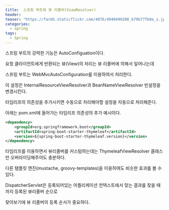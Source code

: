 ```yaml
---
title:  스프링 부트와 뷰 리졸버(ViewResolver)
header:
teaser: "https://farm5.staticflickr.com/4076/4940499208_b79b77fb0a_z.jpg"
categories:
  - spring
tags:
  - Spring
---
```


 스프링 부트의 강력한 기능은 AutoConfiguation이다.
 
요청 클라이언트에게 반환되는 뷰(View)의 처리는 뷰 리졸버에 의해서 일어나는데

스프링 부트는 WebMvcAutoConfiguration를 이용하여서 처리한다.

이 설정은 InternalResourceViewResolver과 BeanNameViewResolver 빈설정을 변경시킨다.

타임리프의 의존성을 추가시키면 수동으로 처리해야할 설정을 자동으로 처리해준다.

아래는 pom.xml에 들어가는 타임리프 의존성의 추가 예시이다.

```xml
<dependency>
    <groupId>org.springframework.boot</groupId>
    <artifactId>spring-boot-starter-thymeleaf</artifactId>
    <version>${spring-boot-starter-thymeleaf.version}</version>
</dependency>
```

타임리프를 이용하면서 뷰리졸버를 커스텀하는데는 ThymeleafViewResolver 클래스만 오버라이딩해주어도 충분하다.

다른 탬플릿 엔진(mustache, groovy-templates)을 이용하여도 비슷한 효과를 볼 수 있다.

DispatcherServlet은 등록되어있는 어플리케이션 컨텍스트에서 맞는 결과를 찾을 때 까지 등록된 뷰리졸버 순으로

찾아보기에 뷰 리졸버의 등록 순서가 중요하다.

